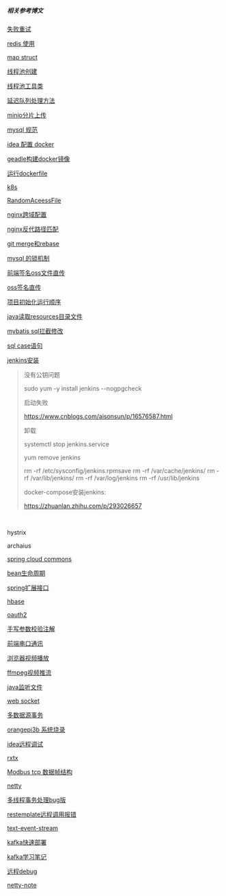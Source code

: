 
##### 相关参考博文
[失败重试](https://www.cnblogs.com/liuyupen/p/13957171.html#%E6%96%B9%E5%BC%8F%E4%B8%89spring-aop%E5%AE%9E%E7%8E%B0)

[redis 使用](https://juejin.cn/post/7025413891823763493)

[map struct](https://juejin.cn/post/7140149801991012365)

[线程池创建](https://www.cnblogs.com/vipstone/p/14149065.html)

[线程池工具类](https://juejin.cn/post/6844903769411420173)

[延迟队列处理方法](https://blog.csdn.net/banzhuanhu/article/details/106445598)

[minio分片上传](https://juejin.cn/post/7039554714077233189)

[mysql 规范](https://zhuanlan.zhihu.com/p/354375388)

[idea 配置 docker](https://cloud.tencent.com/developer/article/1931930)

[geadle构建docker镜像](https://zhuanlan.zhihu.com/p/45206978)

[运行dockerfile](https://cloud.tencent.com/developer/article/1494921)

[k8s](https://zhuanlan.zhihu.com/p/365759073)

[RandomAceessFile](https://www.cnblogs.com/fwnboke/p/8529511.html)

[nginx跨域配置](https://blog.csdn.net/leonnew/article/details/123895626)

[nginx反代路径匹配](https://blog.csdn.net/oMaoYanEr/article/details/82557764)

[git merge和rebase](https://zhuanlan.zhihu.com/p/57872388)

[mysql 的锁机制](https://zhuanlan.zhihu.com/p/48269420)

[前端签名oss文件直传](https://www.cnblogs.com/Johnson-lin/p/13677099.html)

[oss签名直传](https://www.zhihu.com/question/461803154)

[项目初始化运行顺序](https://zhuanlan.zhihu.com/p/541268993)

[java读取resources目录文件](https://zhuanlan.zhihu.com/p/197640007)

[mybatis sql拦截修改](https://blog.csdn.net/qq_42651904/article/details/113102335)

[sql case语句](https://www.cnblogs.com/Richardzhu/p/3571670.html)

[jenkins安装](https://blog.csdn.net/yuyecsdn/article/details/110048968)

> 没有公钥问题
>
> sudo yum -y install jenkins --nogpgcheck
>
> 启动失败
>
> https://www.cnblogs.com/aisonsun/p/16576587.html
>
> 卸载
>
> systemctl stop jenkins.service
>
> yum remove jenkins
>
> rm -rf /etc/sysconfig/jenkins.rpmsave
> rm -rf /var/cache/jenkins/
> rm -rf /var/lib/jenkins/
> rm -rf /var/log/jenkins
> rm -rf /usr/lib/jenkins
>
> docker-compose安装jenkins:
>
> https://zhuanlan.zhihu.com/p/293026657

<br/>

hystrix

archaius

[spring cloud commons](https://juejin.cn/post/6918921045600632845)

[bean生命周期](https://juejin.cn/post/7075168883744718856?searchId=202310280937019962F581163C8B41CA5A)

[spring扩展接口](https://juejin.cn/post/7271924341734228023)

[hbase](https://zhuanlan.zhihu.com/p/145551967)

[oauth2](https://zhuanlan.zhihu.com/p/92051359)

[手写参数校验注解](https://juejin.cn/post/7070472038585991181)

[前端串口通讯](https://googlechromelabs.github.io/serial-terminal/)

[浏览器视频播放](https://www.quanzhan.co/archives/572)

[ffmpeg视频推流](https://zhuanlan.zhihu.com/p/560687264)

[java监听文件](https://juejin.cn/post/7103318602748526628)

[web socket](https://juejin.cn/post/7268558840265408572)

[多数据源事务](https://juejin.cn/post/7135699186070552590#heading-4)

[orangepi3b 系统烧录](http://www.orangepi.cn/orangepiwiki/index.php/Orange_Pi_3B#.E5.87.86.E5.A4.87.E9.9C.80.E8.A6.81.E7.9A.84.E9.85.8D.E4.BB.B6)

[idea远程调试](https://www.cnblogs.com/switchvov/p/15365588.html)

[rxtx](http://rxtx.qbang.org/wiki/index.php/Download)

[Modbus tcp 数据帧结构](https://zhuanlan.zhihu.com/p/596279126)

[netty](https://zhuanlan.zhihu.com/p/181239748)

[多线程事务处理bug版](https://cloud.tencent.com/developer/article/2057510)

[restemplate远程调用报错](https://juejin.cn/post/6886733763020062733)

[text-event-stream](https://www.ruanyifeng.com/blog/2017/05/server-sent_events.html)

[kafka快速部署](https://cloud.tencent.com/developer/article/2303681)

[kafka学习笔记](https://www.cnblogs.com/yyq1/p/15523995.html)

[远程debug](https://zhuanlan.zhihu.com/p/670844851)

[netty-note](https://www.cnblogs.com/miaomiaowu/p/14940306.html)

